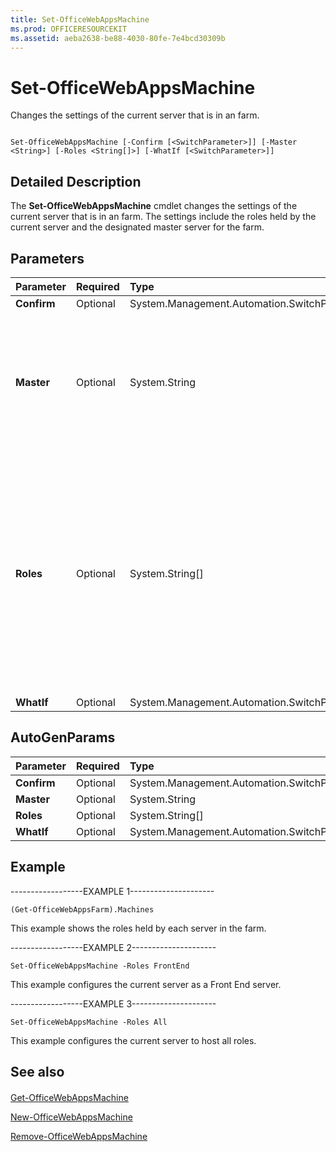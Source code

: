 ```yaml
---
title: Set-OfficeWebAppsMachine
ms.prod: OFFICERESOURCEKIT
ms.assetid: aeba2638-be88-4030-80fe-7e4bcd30309b
---
```




# Set-OfficeWebAppsMachine

Changes the settings of the current server that is in an farm.
  
    
    


```

Set-OfficeWebAppsMachine [-Confirm [<SwitchParameter>]] [-Master <String>] [-Roles <String[]>] [-WhatIf [<SwitchParameter>]]
```


## Detailed Description

The **Set-OfficeWebAppsMachine** cmdlet changes the settings of the current server that is in an farm. The settings include the roles held by the current server and the designated master server for the farm.
  
    
    

## Parameters



|**Parameter**|**Required**|**Type**|**Description**|
|:-----|:-----|:-----|:-----|
|**Confirm** <br/> |Optional  <br/> |System.Management.Automation.SwitchParameter  <br/> ||
|**Master** <br/> |Optional  <br/> |System.String  <br/> |Specifies the server that stores the master farm configuration files.  <br/> If you set the local server as the master, you must run **Set-OfficeWebAppsMachine -Master** on all of the remaining servers in the farm to point them to the new master. <br/> |
|**Roles** <br/> |Optional  <br/> |System.String[]  <br/> |Specifies the list of server roles to assign to the local server, separated by commas.  <br/> The role types are as follows:  <br/> **All** <br/> **FrontEnd** <br/> **WordBackEnd** <br/> **ExcelBackEnd** <br/> **PowerPointBackEnd** <br/> > [!IMPORTANT]> As a best practice, we recommend that all servers in an farm run all roles. Assigning roles is not useful until the farm contains approximately 50 servers.           |
|**WhatIf** <br/> |Optional  <br/> |System.Management.Automation.SwitchParameter  <br/> ||
   

## AutoGenParams



|**Parameter**|**Required**|**Type**|**Description**|
|:-----|:-----|:-----|:-----|
|**Confirm** <br/> |Optional  <br/> |System.Management.Automation.SwitchParameter  <br/> ||
|**Master** <br/> |Optional  <br/> |System.String  <br/> ||
|**Roles** <br/> |Optional  <br/> |System.String[]  <br/> ||
|**WhatIf** <br/> |Optional  <br/> |System.Management.Automation.SwitchParameter  <br/> ||
   

## Example

------------------EXAMPLE 1---------------------
  
    
    

```
(Get-OfficeWebAppsFarm).Machines
```

This example shows the roles held by each server in the farm. 
  
    
    
------------------EXAMPLE 2---------------------
  
    
    



```
Set-OfficeWebAppsMachine -Roles FrontEnd
```

This example configures the current server as a Front End server.
  
    
    
------------------EXAMPLE 3---------------------
  
    
    



```
Set-OfficeWebAppsMachine -Roles All
```

This example configures the current server to host all roles. 
  
    
    

## See also


#### 


  
    
    
 [Get-OfficeWebAppsMachine](get-officewebappsmachine.md)
  
    
    
 [New-OfficeWebAppsMachine](new-officewebappsmachine.md)
  
    
    
 [Remove-OfficeWebAppsMachine](remove-officewebappsmachine.md)
